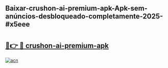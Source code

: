## Baixar-crushon-ai-premium-apk-Apk-sem-anúncios-desbloqueado-completamente-2025-#x5eee

# <h2><a href="https://ainizakaria.my?title=crushon-ai-premium-apk&ref=20M">🔗👉 🔴 crushon-ai-premium-apk</a></h2>

[![acn](https://github.com/user-attachments/assets/0f9c940e-d8b0-45ae-aac7-cd30a18b3e1c)](https://ainizakaria.my?title=crushon-ai-premium-apk&ref=20M)

